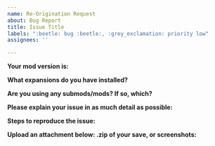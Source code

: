 ```yaml
---
name: Re-Origination Request
about: Bug Report
title: Issue Title
labels: ":beetle: bug :beetle:, :grey_exclamation: priority low"
assignees: ''

---
```


<!--
**DO NOT REMOVE PRE-EXISTING LINES**
------------------------------------------------------------------------------------------------------------
-->
**Your mod version is:**

**What expansions do you have installed?**

**Are you using any submods/mods? If so, which?**

**Please explain your issue in as much detail as possible:**

**Steps to reproduce the issue:**

**Upload an attachment below: .zip of your save, or screenshots:**

